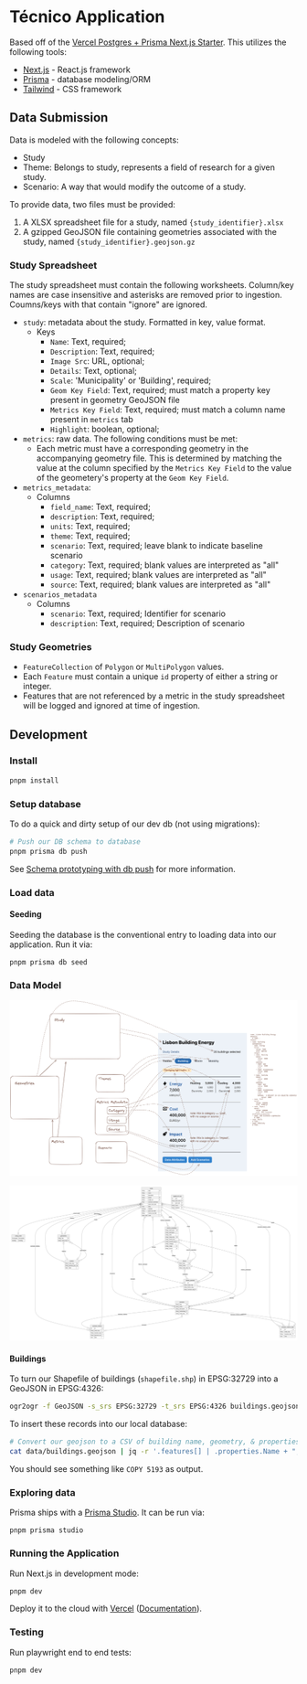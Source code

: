 # Técnico Application

Based off of the [Vercel Postgres + Prisma Next.js Starter](https://vercel.com/templates/next.js/postgres-prisma). This utilizes the following tools:

- [Next.js](https://nextjs.org/) - React.js framework
- [Prisma](https://www.prisma.io/) - database modeling/ORM
- [Tailwind](https://tailwindcss.com/) - CSS framework

## Data Submission

Data is modeled with the following concepts:

- Study
- Theme: Belongs to study, represents a field of research for a given study.
- Scenario: A way that would modify the outcome of a study.

To provide data, two files must be provided:

1. A XLSX spreadsheet file for a study, named `{study_identifier}.xlsx`
1. A gzipped GeoJSON file containing geometries associated with the study, named `{study_identifier}.geojson.gz`

### Study Spreadsheet

The study spreadsheet must contain the following worksheets. Column/key names are case insensitive and asterisks are removed prior to ingestion. Coumns/keys with that contain "ignore" are ignored.

- `study`: metadata about the study. Formatted in key, value format.
  - Keys
    - `Name`: Text, required;
    - `Description`: Text, required;
    - `Image Src`: URL, optional;
    - `Details`: Text, optional;
    - `Scale`: 'Municipality' or 'Building', required;
    - `Geom Key Field`: Text, required; must match a property key present in geometry GeoJSON file
    - `Metrics Key Field`: Text, required; must match a column name present in `metrics` tab
    - `Highlight`: boolean, optional;
- `metrics`: raw data. The following conditions must be met:
    - Each metric must have a corresponding geometry in the accompanying geometry file. This is determined by matching the value at the column specified by the `Metrics Key Field` to the value of the geometery's property at the `Geom Key Field`.
- `metrics_metadata`:
  - Columns
    - `field_name`: Text, required;
    - `description`: Text, required;
    - `units`: Text, required;
    - `theme`: Text, required;
    - `scenario`: Text, required; leave blank to indicate baseline scenario
    - `category`: Text, required; blank values are interpreted as "all"
    - `usage`: Text, required; blank values are interpreted as "all"
    - `source`: Text, required; blank values are interpreted as "all"
- `scenarios_metadata`
  - Columns
    - `scenario`: Text, required; Identifier for scenario
    - `description`: Text, required; Description of scenario

### Study Geometries

- `FeatureCollection` of `Polygon` or `MultiPolygon` values.
- Each `Feature` must contain a unique `id` property of either a string or integer.
- Features that are not referenced by a metric in the study spreadsheet will be logged and ignored at time of ingestion.

## Development

### Install

```bash
pnpm install
```

### Setup database

To do a quick and dirty setup of our dev db (not using migrations):

```bash
# Push our DB schema to database
pnpm prisma db push
```

See [Schema prototyping with db push](https://www.prisma.io/docs/guides/migrate/prototyping-schema-db-push) for more information.

### Load data

#### Seeding

Seeding the database is the conventional entry to loading data into our application. Run it via:

```
pnpm prisma db seed
```

### Data Model

![terminology](./.docs/terminology.png)

![entity relationsip diagram](./prisma/ERD.svg)

#### Buildings

To turn our Shapefile of buildings (`shapefile.shp`) in EPSG:32729 into a GeoJSON in EPSG:4326:

```bash
ogr2ogr -f GeoJSON -s_srs EPSG:32729 -t_srs EPSG:4326 buildings.geojson shapefile.shp
```

To insert these records into our local database:

```bash
# Convert our geojson to a CSV of building name, geometry, & properties (without building name) and pipe to postgres database
cat data/buildings.geojson | jq -r '.features[] | .properties.Name + ";" + (.geometry | tojson) + ";" + (del(.properties.Name) | .properties | tojson)' | psql tecnico -c "copy buildings from stdin (delimiter ';');"
```

You should see something like `COPY 5193` as output.

### Exploring data

Prisma ships with a [Prisma Studio](https://www.prisma.io/studio). It can be run via:

```
pnpm prisma studio
```

### Running the Application

Run Next.js in development mode:

```bash
pnpm dev
```

Deploy it to the cloud with [Vercel](https://vercel.com/new?utm_source=github&utm_medium=readme&utm_campaign=vercel-examples) ([Documentation](https://nextjs.org/docs/deployment)).

### Testing

Run playwright end to end tests:

```bash
pnpm dev
```
